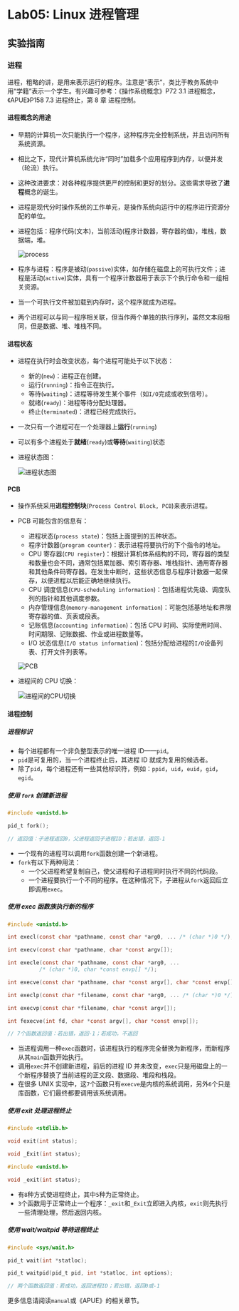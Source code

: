 # Lab05: Linux 进程管理

## 实验指南

### 进程

进程，粗略的讲，是用来表示运行的程序。注意是“表示”，类比于教务系统中用“学籍”表示一个学生。有兴趣可参考：《操作系统概念》P72 3.1 进程概念，《APUE》P158 7.3 进程终止，第 8 章 进程控制。

#### 进程概念的用途

- 早期的计算机一次只能执行一个程序，这种程序完全控制系统，并且访问所有系统资源。
- 相比之下，现代计算机系统允许“同时”加载多个应用程序到内存，以便并发（轮流）执行。
- 这种改进要求：对各种程序提供更严的控制和更好的划分。这些需求导致了**进程**概念的诞生。
- 进程是现代分时操作系统的工作单元，是操作系统向运行中的程序进行资源分配的单位。
- 进程包括：程序代码(文本)，当前活动(程序计数器，寄存器的值)，堆栈，数据端，堆。

  ![process](img/process.jpg)

- 程序与进程：程序是被动(`passive`)实体，如存储在磁盘上的可执行文件；进程是活动(`active`)实体，具有一个程序计数器用于表示下个执行命令和一组相关资源。
- 当一个可执行文件被加载到内存时，这个程序就成为进程。
- 两个进程可以与同一程序相关联，但当作两个单独的执行序列，虽然文本段相同，但是数据、堆、堆栈不同。

#### 进程状态

- 进程在执行时会改变状态，每个进程可能处于以下状态：
  - 新的(`new`)：进程正在创建。
  - 运行(`running`)：指令正在执行。
  - 等待(`waiting`)：进程等待发生某个事件（如`I/O`完成或收到信号）。
  - 就绪(`ready`)：进程等待分配处理器。
  - 终止(`terminated`)：进程已经完成执行。
- 一次只有一个进程可在一个处理器上**运行**(`running`)
- 可以有多个进程处于**就绪**(`ready`)或**等待**(`waiting`)状态
- 进程状态图：

  ![进程状态图](img/process_status.jpg)

#### PCB

- 操作系统采用**进程控制块**(`Process Control Block, PCB`)来表示进程。
- PCB 可能包含的信息有：
  - 进程状态(`process state`)：包括上面提到的五种状态。
  - 程序计数器(`program counter`)：表示进程将要执行的下个指令的地址。
  - CPU 寄存器(`CPU register`)：根据计算机体系结构的不同，寄存器的类型和数量也会不同，通常包括累加器、索引寄存器、堆栈指针、通用寄存器和其他条件码寄存器。在发生中断时，这些状态信息与程序计数器一起保存，以便进程以后能正确地继续执行。
  - CPU 调度信息(`CPU-scheduling information`)：包括进程优先级、调度队列的指针和其他调度参数。
  - 内存管理信息(`memory-management information`)：可能包括基地址和界限寄存器的值、页表或段表。
  - 记账信息(`accounting information`)：包括 CPU 时间、实际使用时间、时间期限、记账数据、作业或进程数量等。
  - I/O 状态信息(`I/O status information`)：包括分配给进程的`I/O`设备列表、打开文件列表等。

  ![PCB](img/pcb.jpg)

- 进程间的 CPU 切换：

  ![进程间的CPU切换](img/cpu_switch.jpg)

#### 进程控制

##### 进程标识

- 每个进程都有一个非负整型表示的唯一进程 ID——`pid`。
- `pid`是可复用的，当一个进程终止后，其进程 ID 就成为复用的候选者。
- 除了`pid`，每个进程还有一些其他标识符，例如：`ppid`，`uid`，`euid`，`gid`，`egid`。

##### 使用 `fork` 创建新进程

```c
#include <unistd.h>

pid_t fork();

// 返回值：子进程返回0，父进程返回子进程ID；若出错，返回-1
```

- 一个现有的进程可以调用`fork`函数创建一个新进程。
- `fork`有以下两种用法：
  - 一个父进程希望复制自己，使父进程和子进程同时执行不同的代码段。
  - 一个进程要执行一个不同的程序。在这种情况下，子进程从`fork`返回后立即调用`exec`。

##### 使用 exec 函数族执行新的程序

```c
#include <unistd.h>

int execl(const char *pathname, const char *arg0, ... /* (char *)0 */);

int execv(const char *pathname, char *const argv[]);

int execle(const char *pathname, const char *arg0, ...
          /* (char *)0, char *const envp[] */);

int execve(const char *pathname, char *const argv[], char *const envp[]);

int execlp(const char *filename, const char *arg0, ... /* (char *)0 */);

int execvp(const char *filename, char *const argv[]);

int fexecve(int fd, char *const argv[], char *const envp[]);

// 7个函数返回值：若出错，返回-1；若成功，不返回
```

- 当进程调用一种`exec`函数时，该进程执行的程序完全替换为新程序，而新程序从其`main`函数开始执行。
- 调用`exec`并不创建新进程，前后的进程 ID 并未改变，`exec`只是用磁盘上的一个新程序替换了当前进程的正文段、数据段、堆段和栈段。
- 在很多 UNIX 实现中，这`7`个函数只有`execve`是内核的系统调用，另外`6`个只是库函数，它们最终都要调用该系统调用。

##### 使用 exit 处理进程终止

```c
#include <stdlib.h>

void exit(int status);

void _Exit(int status);

#include <unistd.h>

void _exit(int status);
```

- 有`8`种方式使进程终止，其中`5`种为正常终止。
- `3`个函数用于正常终止一个程序：`_exit`和`_Exit`立即进入内核，`exit`则先执行一些清理处理，然后返回内核。

##### 使用 wait/waitpid 等待进程终止

```c
#include <sys/wait.h>

pid_t wait(int *statloc);

pid_t waitpid(pid_t pid, int *statloc, int options);

// 两个函数返回值：若成功，返回进程ID；若出错，返回0或-1
```

更多信息请阅读`manual`或《APUE》的相关章节。
